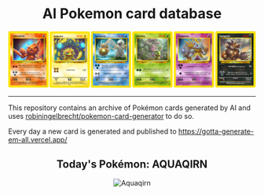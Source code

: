 <h1 align="center">AI Pokemon card database</h1>

<p align="center">
  <img src="https://github.com/robiningelbrecht/pokemon-card-generator/raw/master/readme/banner.png" alt="Banner">
</p>

---

This repository contains an archive of Pokémon cards generated by AI and uses 
[robiningelbrecht/pokemon-card-generator](https://github.com/robiningelbrecht/pokemon-card-generator) to do so.

Every day a new card is generated and published to https://gotta-generate-em-all.vercel.app/

<h2 align="center">Today's Pokémon: <!--START_SECTION:pokemon-name-->AQUAQIRN<!--END_SECTION:pokemon-name--> </h2>

<p align="center">
<!--START_SECTION:pokemon-visual-->
<img src="https://raw.githubusercontent.com/robiningelbrecht/gotta-generate-em-all/master/cards/card-4d3622f5-803d-4bbf-bb77-3d0157443c62.svg" alt="Aquaqirn">
<!--END_SECTION:pokemon-visual-->  
</p>
